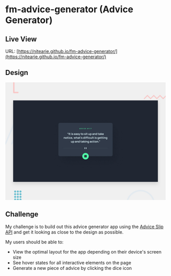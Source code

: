 # fm-advice-generator (Advice Generator)

## Live View

URL: [https://nitearie.github.io/fm-advice-generator/](https://nitearie.github.io/fm-advice-generator/)

## Design

![Design Preview](./design/desktop-preview.jpg)

## Challenge

My challenge is to build out this advice generator app using the [Advice Slip API](https://api.adviceslip.com) and get it looking as close to the design as possible.

My users should be able to:

- View the optimal layout for the app depending on their device's screen size
- See hover states for all interactive elements on the page
- Generate a new piece of advice by clicking the dice icon